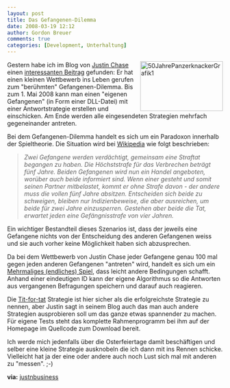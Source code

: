 ```yaml
---
layout: post
title: Das Gefangenen-Dilemma
date: 2008-03-19 12:12
author: Gordon Breuer
comments: true
categories: [Development, Unterhaltung]
---
```

<p><img style="border-right: 0px; border-top: 0px; margin: 0px 0px 0px 10px; border-left: 0px; border-bottom: 0px" src="http://anheledirwp.blob.core.windows.net/wordpress/2008/03/50JahrePanzerknackerGrafik1_3.jpg" border="0" alt="50JahrePanzerknackerGrafik1" width="193" height="116" align="right" /> Gestern habe ich im Blog von <a href="http://www.justnbusiness.com/Default.aspx" target="_blank">Justin Chase</a> einen <a href="http://www.justnbusiness.com/Blogs/Prisoner's_Dilemma_.NET.aspx" target="_blank">interessanten Beitrag</a> gefunden: Er hat einen kleinen Wettbewerb ins Leben gerufen zum "ber&uuml;hmten" Gefangenen-Dilemma. Bis zum 1. Mai 2008 kann man einen "eigenen Gefangenen" (in Form einer DLL-Datei) mit einer Antwortstrategie erstellen und einschicken. Am Ende werden alle eingesendeten Strategien mehrfach gegeneinander antreten.</p>
<p>Bei dem Gefangenen-Dilemma handelt es sich um ein Paradoxon innerhalb der Spieltheorie. Die Situation wird bei <a href="http://de.wikipedia.org/wiki/Gefangenen-Dilemma" target="_blank">Wikipedia</a> wie folgt beschrieben:</p>
<blockquote>
<p><em>Zwei Gefangene werden verd&auml;chtigt, gemeinsam eine Straftat begangen zu haben. Die H&ouml;chststrafe f&uuml;r das Verbrechen betr&auml;gt f&uuml;nf Jahre. Beiden Gefangenen wird nun ein Handel angeboten, wor&uuml;ber auch beide informiert sind. Wenn einer gesteht und somit seinen Partner mitbelastet, kommt er ohne Strafe davon - der andere muss die vollen f&uuml;nf Jahre absitzen. Entscheiden sich beide zu schweigen, bleiben nur Indizienbeweise, die aber ausreichen, um beide f&uuml;r zwei Jahre einzusperren. Gestehen aber beide die Tat, erwartet jeden eine Gef&auml;ngnisstrafe von vier Jahren.</em></p>
</blockquote>
<p>Ein wichtiger Bestandteil dieses Szenarios ist, dass der jeweils eine Gefangene nichts von der Entscheidung des anderen Gefangenen weiss und sie auch vorher keine M&ouml;glichkeit haben sich abzusprechen.</p>
<p>Da bei dem Wettbewerb von Justin Chase jeder Gefangene genau 100 mal gegen jeden anderen Gefangenen "antreten" wird, handelt es sich um ein <a href="http://de.wikipedia.org/wiki/Gefangenen-Dilemma#Mehrmaliges_.28endliches.29_Spiel" target="_blank">Mehrmaliges (endliches) Spiel</a>, dass leicht andere Bedingungen schafft. Anhand einer eindeutigen ID kann der eigene Algorithmus so die Antworten aus vergangenen Befragungen speichern und darauf auch reagieren.</p>
<p>Die <a href="http://de.wikipedia.org/wiki/Tit-for-tat" target="_blank">Tit-for-tat</a> Strategie ist hier sicher als die erfolgreichste Strategie zu nennen, aber Justin sagt in seinem Blog auch das man auch andere Strategien ausprobieren soll um das ganze etwas spannender zu machen. F&uuml;r eigene Tests steht das komplette Rahmenprogramm bei ihm auf der Homepage im Quellcode zum Download bereit.</p>
<p>Ich werde mich jedenfalls &uuml;ber die Osterfeiertage damit besch&auml;ftigen und selber eine kleine Strategie ausknobeln die ich dann mit ins Rennen schicke. Vielleicht hat ja der eine oder andere auch noch Lust sich mal mit anderen zu "messen". ;-)</p>
<p><strong>via:</strong> <a href="http://www.justnbusiness.com/Blogs/Prisoner's_Dilemma_.NET.aspx" target="_blank">justnbusiness</a></p>
